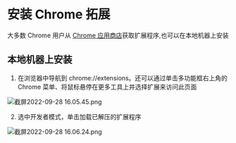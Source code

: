 # 安装 Chrome 拓展

大多数 Chrome 用户从 [Chrome 应用商店](https://chrome.google.com/webstore/category/extensions)获取扩展程序,也可以在本地机器上安装

## 本地机器上安装

1. 在浏览器中导航到 chrome://extensions。还可以通过单击多功能框右上角的 Chrome 菜单、将鼠标悬停在更多工具上并选择扩展来访问此页面

![截屏2022-09-28 16.05.45.png](https://p6-juejin.byteimg.com/tos-cn-i-k3u1fbpfcp/39e95c1d1d244642bf5b1104e5513d2e~tplv-k3u1fbpfcp-watermark.image?)

2. 选中开发者模式，单击加载已解压的扩展程序

![截屏2022-09-28 16.06.24.png](https://p3-juejin.byteimg.com/tos-cn-i-k3u1fbpfcp/4dbcd3e1bf0e4c7c8c450c21b8130ce7~tplv-k3u1fbpfcp-watermark.image?)
